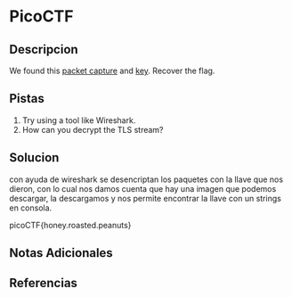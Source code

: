 # PicoCTF

## Descripcion
We found this [packet capture](https://jupiter.challenges.picoctf.org/static/fbf98e695555a2a48fe42c9a245de376/capture.pcap) and [key](https://jupiter.challenges.picoctf.org/static/fbf98e695555a2a48fe42c9a245de376/picopico.key). Recover the flag.

## Pistas
1. Try using a tool like Wireshark.
2. How can you decrypt the TLS stream?

## Solucion 
con ayuda de wireshark se desencriptan los paquetes con la llave que nos dieron, con lo cual nos damos cuenta que hay una imagen que podemos descargar, la descargamos y nos permite encontrar la llave con un strings en consola. 

picoCTF{honey.roasted.peanuts}


## Notas Adicionales

## Referencias